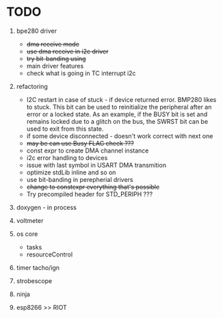 # TODO

1. bpe280 driver
    - ~~dma receive mode~~
    - ~~use dma receive in i2c driver~~
    - ~~try bit-banding using~~
    - main driver features
    - check what is going in TC interrupt i2c
2. refactoring
    - I2C restart in case of stuck - if device returned error. BMP280 likes to stuck. This bit can be used to reinitialize the peripheral after an error or a locked state. As an example, if the BUSY bit is set and remains locked due to a glitch on the bus, the SWRST bit can be used to exit from this state.
    - if some device disconnected - doesn't work correct with next one
    - ~~may be can use Busy FLAG check ???~~
    - const expr to create DMA channel instance
    - i2c error handling to devices
    - issue with last symbol in USART DMA transmition
    - optimize stdLib inline and so on
    - use bit-banding in perepherial drivers
    - ~~change to constexpr everything that's possible~~
    - Try precompiled header for STD_PERIPH ???
    
3. doxygen - in process
4. voltmeter
5. os core
    - tasks
    - resourceControl
6. timer tacho/ign
7. strobescope
8. ninja
9. esp8266 >> RIOT
